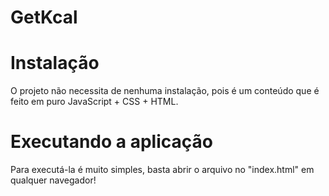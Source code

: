 # GetKcal
 
 # Instalação
 
 O projeto não necessita de nenhuma instalação, pois é um conteúdo que é feito em puro JavaScript + CSS + HTML.
 
 
 # Executando a aplicação
 
Para executá-la é muito simples, basta abrir o arquivo no "index.html" em qualquer navegador!

